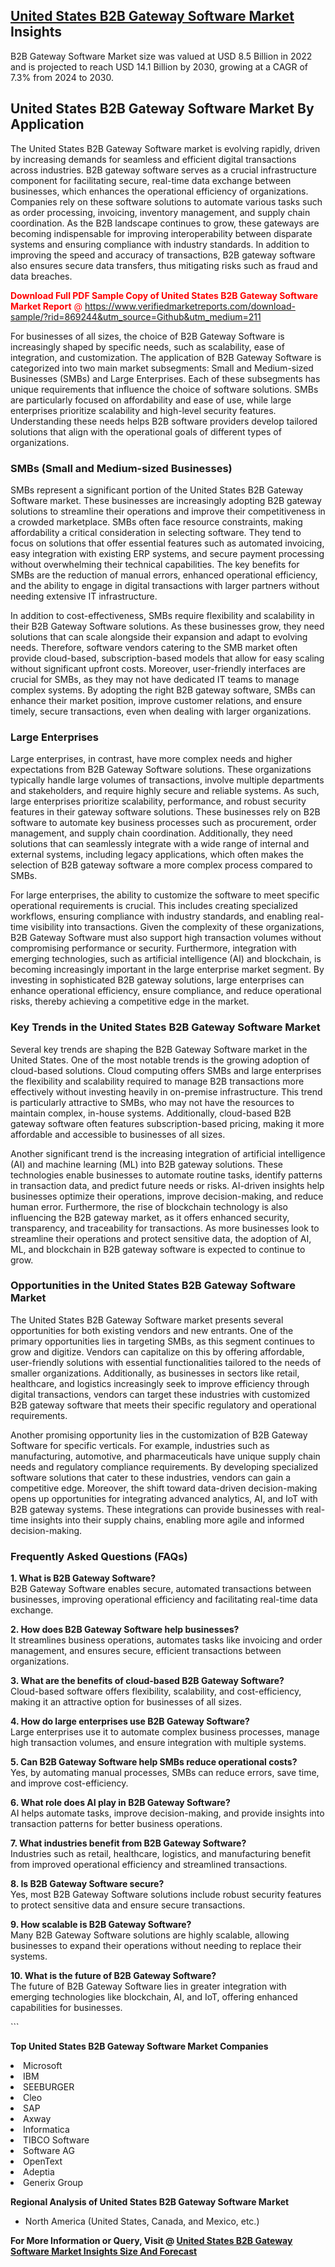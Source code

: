 <h2><a href="https://www.verifiedmarketreports.com/download-sample/?rid=869244&amp;utm_source=Github&amp;utm_medium=211" target="_blank">United States B2B Gateway Software Market</a> Insights</h2><p>B2B Gateway Software Market size was valued at USD 8.5 Billion in 2022 and is projected to reach USD 14.1 Billion by 2030, growing at a CAGR of 7.3% from 2024 to 2030.</p><p><h2>United States B2B Gateway Software Market By Application</h2><p>The United States B2B Gateway Software market is evolving rapidly, driven by increasing demands for seamless and efficient digital transactions across industries. B2B gateway software serves as a crucial infrastructure component for facilitating secure, real-time data exchange between businesses, which enhances the operational efficiency of organizations. Companies rely on these software solutions to automate various tasks such as order processing, invoicing, inventory management, and supply chain coordination. As the B2B landscape continues to grow, these gateways are becoming indispensable for improving interoperability between disparate systems and ensuring compliance with industry standards. In addition to improving the speed and accuracy of transactions, B2B gateway software also ensures secure data transfers, thus mitigating risks such as fraud and data breaches. <p><span class=""><span style="color: #ff0000;"><strong>Download Full PDF Sample Copy of United States B2B Gateway Software Market Report</strong> @ </span><a href="https://www.verifiedmarketreports.com/download-sample/?rid=869244&amp;utm_source=Github&amp;utm_medium=211" target="_blank">https://www.verifiedmarketreports.com/download-sample/?rid=869244&amp;utm_source=Github&amp;utm_medium=211</a></span></p></p><p>For businesses of all sizes, the choice of B2B Gateway Software is increasingly shaped by specific needs, such as scalability, ease of integration, and customization. The application of B2B Gateway Software is categorized into two main market subsegments: Small and Medium-sized Businesses (SMBs) and Large Enterprises. Each of these subsegments has unique requirements that influence the choice of software solutions. SMBs are particularly focused on affordability and ease of use, while large enterprises prioritize scalability and high-level security features. Understanding these needs helps B2B software providers develop tailored solutions that align with the operational goals of different types of organizations.</p><h3>SMBs (Small and Medium-sized Businesses)</h3><p>SMBs represent a significant portion of the United States B2B Gateway Software market. These businesses are increasingly adopting B2B gateway solutions to streamline their operations and improve their competitiveness in a crowded marketplace. SMBs often face resource constraints, making affordability a critical consideration in selecting software. They tend to focus on solutions that offer essential features such as automated invoicing, easy integration with existing ERP systems, and secure payment processing without overwhelming their technical capabilities. The key benefits for SMBs are the reduction of manual errors, enhanced operational efficiency, and the ability to engage in digital transactions with larger partners without needing extensive IT infrastructure.</p><p>In addition to cost-effectiveness, SMBs require flexibility and scalability in their B2B Gateway Software solutions. As these businesses grow, they need solutions that can scale alongside their expansion and adapt to evolving needs. Therefore, software vendors catering to the SMB market often provide cloud-based, subscription-based models that allow for easy scaling without significant upfront costs. Moreover, user-friendly interfaces are crucial for SMBs, as they may not have dedicated IT teams to manage complex systems. By adopting the right B2B gateway software, SMBs can enhance their market position, improve customer relations, and ensure timely, secure transactions, even when dealing with larger organizations.</p><h3>Large Enterprises</h3><p>Large enterprises, in contrast, have more complex needs and higher expectations from B2B Gateway Software solutions. These organizations typically handle large volumes of transactions, involve multiple departments and stakeholders, and require highly secure and reliable systems. As such, large enterprises prioritize scalability, performance, and robust security features in their gateway software solutions. These businesses rely on B2B software to automate key business processes such as procurement, order management, and supply chain coordination. Additionally, they need solutions that can seamlessly integrate with a wide range of internal and external systems, including legacy applications, which often makes the selection of B2B gateway software a more complex process compared to SMBs.</p><p>For large enterprises, the ability to customize the software to meet specific operational requirements is crucial. This includes creating specialized workflows, ensuring compliance with industry standards, and enabling real-time visibility into transactions. Given the complexity of these organizations, B2B Gateway Software must also support high transaction volumes without compromising performance or security. Furthermore, integration with emerging technologies, such as artificial intelligence (AI) and blockchain, is becoming increasingly important in the large enterprise market segment. By investing in sophisticated B2B gateway solutions, large enterprises can enhance operational efficiency, ensure compliance, and reduce operational risks, thereby achieving a competitive edge in the market.</p><h3>Key Trends in the United States B2B Gateway Software Market</h3><p>Several key trends are shaping the B2B Gateway Software market in the United States. One of the most notable trends is the growing adoption of cloud-based solutions. Cloud computing offers SMBs and large enterprises the flexibility and scalability required to manage B2B transactions more effectively without investing heavily in on-premise infrastructure. This trend is particularly attractive to SMBs, who may not have the resources to maintain complex, in-house systems. Additionally, cloud-based B2B gateway software often features subscription-based pricing, making it more affordable and accessible to businesses of all sizes.</p><p>Another significant trend is the increasing integration of artificial intelligence (AI) and machine learning (ML) into B2B gateway solutions. These technologies enable businesses to automate routine tasks, identify patterns in transaction data, and predict future needs or risks. AI-driven insights help businesses optimize their operations, improve decision-making, and reduce human error. Furthermore, the rise of blockchain technology is also influencing the B2B gateway market, as it offers enhanced security, transparency, and traceability for transactions. As more businesses look to streamline their operations and protect sensitive data, the adoption of AI, ML, and blockchain in B2B gateway software is expected to continue to grow.</p><h3>Opportunities in the United States B2B Gateway Software Market</h3><p>The United States B2B Gateway Software market presents several opportunities for both existing vendors and new entrants. One of the primary opportunities lies in targeting SMBs, as this segment continues to grow and digitize. Vendors can capitalize on this by offering affordable, user-friendly solutions with essential functionalities tailored to the needs of smaller organizations. Additionally, as businesses in sectors like retail, healthcare, and logistics increasingly seek to improve efficiency through digital transactions, vendors can target these industries with customized B2B gateway software that meets their specific regulatory and operational requirements.</p><p>Another promising opportunity lies in the customization of B2B Gateway Software for specific verticals. For example, industries such as manufacturing, automotive, and pharmaceuticals have unique supply chain needs and regulatory compliance requirements. By developing specialized software solutions that cater to these industries, vendors can gain a competitive edge. Moreover, the shift toward data-driven decision-making opens up opportunities for integrating advanced analytics, AI, and IoT with B2B gateway systems. These integrations can provide businesses with real-time insights into their supply chains, enabling more agile and informed decision-making.</p><h3>Frequently Asked Questions (FAQs)</h3><p><b>1. What is B2B Gateway Software?</b><br> B2B Gateway Software enables secure, automated transactions between businesses, improving operational efficiency and facilitating real-time data exchange.</p><p><b>2. How does B2B Gateway Software help businesses?</b><br> It streamlines business operations, automates tasks like invoicing and order management, and ensures secure, efficient transactions between organizations.</p><p><b>3. What are the benefits of cloud-based B2B Gateway Software?</b><br> Cloud-based software offers flexibility, scalability, and cost-efficiency, making it an attractive option for businesses of all sizes.</p><p><b>4. How do large enterprises use B2B Gateway Software?</b><br> Large enterprises use it to automate complex business processes, manage high transaction volumes, and ensure integration with multiple systems.</p><p><b>5. Can B2B Gateway Software help SMBs reduce operational costs?</b><br> Yes, by automating manual processes, SMBs can reduce errors, save time, and improve cost-efficiency.</p><p><b>6. What role does AI play in B2B Gateway Software?</b><br> AI helps automate tasks, improve decision-making, and provide insights into transaction patterns for better business operations.</p><p><b>7. What industries benefit from B2B Gateway Software?</b><br> Industries such as retail, healthcare, logistics, and manufacturing benefit from improved operational efficiency and streamlined transactions.</p><p><b>8. Is B2B Gateway Software secure?</b><br> Yes, most B2B Gateway Software solutions include robust security features to protect sensitive data and ensure secure transactions.</p><p><b>9. How scalable is B2B Gateway Software?</b><br> Many B2B Gateway Software solutions are highly scalable, allowing businesses to expand their operations without needing to replace their systems.</p><p><b>10. What is the future of B2B Gateway Software?</b><br> The future of B2B Gateway Software lies in greater integration with emerging technologies like blockchain, AI, and IoT, offering enhanced capabilities for businesses.</p>```</p><p><strong>Top United States B2B Gateway Software Market Companies</strong></p><div data-test-id=""><p><li>Microsoft</li><li> IBM</li><li> SEEBURGER</li><li> Cleo</li><li> SAP</li><li> Axway</li><li> Informatica</li><li> TIBCO Software</li><li> Software AG</li><li> OpenText</li><li> Adeptia</li><li> Generix Group</li></p><div><strong>Regional Analysis of&nbsp;United States B2B Gateway Software Market</strong></div><ul><li dir="ltr"><p dir="ltr">North America&nbsp;(United States, Canada, and Mexico, etc.)</p></li></ul><p><strong>For More Information or Query, Visit @&nbsp;</strong><strong><a href="https://www.verifiedmarketreports.com/product/b2b-gateway-software-market/?utm_source=Github&amp;utm_medium=211" target="_blank">United States B2B Gateway Software Market Insights Size And Forecast</a></strong></p></div>

